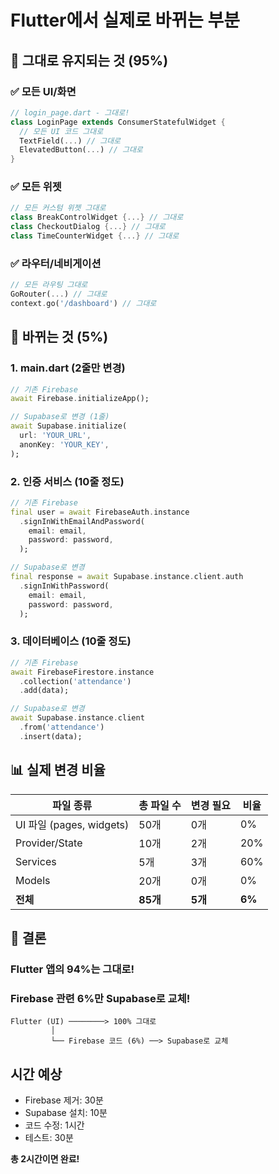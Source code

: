 # Flutter에서 실제로 바뀌는 부분

## 🔵 그대로 유지되는 것 (95%)

### ✅ 모든 UI/화면
```dart
// login_page.dart - 그대로!
class LoginPage extends ConsumerStatefulWidget {
  // 모든 UI 코드 그대로
  TextField(...) // 그대로
  ElevatedButton(...) // 그대로
}
```

### ✅ 모든 위젯
```dart
// 모든 커스텀 위젯 그대로
class BreakControlWidget {...} // 그대로
class CheckoutDialog {...} // 그대로
class TimeCounterWidget {...} // 그대로
```

### ✅ 라우터/네비게이션
```dart
// 모든 라우팅 그대로
GoRouter(...) // 그대로
context.go('/dashboard') // 그대로
```

## 🔴 바뀌는 것 (5%)

### 1. main.dart (2줄만 변경)
```dart
// 기존 Firebase
await Firebase.initializeApp();

// Supabase로 변경 (1줄)
await Supabase.initialize(
  url: 'YOUR_URL',
  anonKey: 'YOUR_KEY',
);
```

### 2. 인증 서비스 (10줄 정도)
```dart
// 기존 Firebase
final user = await FirebaseAuth.instance
  .signInWithEmailAndPassword(
    email: email,
    password: password,
  );

// Supabase로 변경
final response = await Supabase.instance.client.auth
  .signInWithPassword(
    email: email,
    password: password,
  );
```

### 3. 데이터베이스 (10줄 정도)
```dart
// 기존 Firebase
await FirebaseFirestore.instance
  .collection('attendance')
  .add(data);

// Supabase로 변경
await Supabase.instance.client
  .from('attendance')
  .insert(data);
```

## 📊 실제 변경 비율

| 파일 종류 | 총 파일 수 | 변경 필요 | 비율 |
|----------|-----------|----------|------|
| UI 파일 (pages, widgets) | 50개 | 0개 | 0% |
| Provider/State | 10개 | 2개 | 20% |
| Services | 5개 | 3개 | 60% |
| Models | 20개 | 0개 | 0% |
| **전체** | **85개** | **5개** | **6%** |

## 🎯 결론

### Flutter 앱의 94%는 그대로!
### Firebase 관련 6%만 Supabase로 교체!

```
Flutter (UI) ────────> 100% 그대로
         │
         └── Firebase 코드 (6%) ──> Supabase로 교체
```

## 시간 예상

- Firebase 제거: 30분
- Supabase 설치: 10분  
- 코드 수정: 1시간
- 테스트: 30분

**총 2시간이면 완료!**
